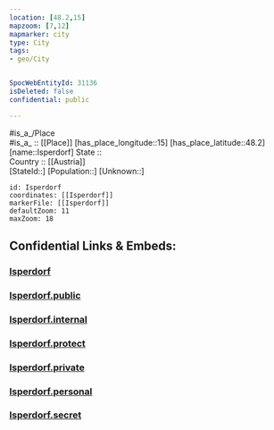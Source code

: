 ```yaml
---
location: [48.2,15] 
mapzoom: [7,12] 
mapmarker: city 
type: City
tags:
- geo/City


SpocWebEntityId: 31136
isDeleted: false
confidential: public

---
```

#is_a_/Place  
#is_a_ :: [[Place]] 
[has_place_longitude::15] 
[has_place_latitude::48.2] 
[name::Isperdorf] 
State ::  
Country :: [[Austria]]  
[StateId::] 
[Population::] 
[Unknown::] 


```leaflet
id: Isperdorf
coordinates: [[Isperdorf]] 
markerFile: [[Isperdorf]] 
defaultZoom: 11 
maxZoom: 18
```


## Confidential Links & Embeds: 

### [Isperdorf](/_Standards/Earth/Continent/Europe/Europe~Central/Austria/Austrias_States/Niederösterreich/City/Isperdorf.md) 

### [Isperdorf.public](/_public/Earth/Continent/Europe/Europe~Central/Austria/Austrias_States/Niederösterreich/City/Isperdorf.public.md) 

### [Isperdorf.internal](/_internal/Earth/Continent/Europe/Europe~Central/Austria/Austrias_States/Niederösterreich/City/Isperdorf.internal.md) 

### [Isperdorf.protect](/_protect/Earth/Continent/Europe/Europe~Central/Austria/Austrias_States/Niederösterreich/City/Isperdorf.protect.md) 

### [Isperdorf.private](/_private/Earth/Continent/Europe/Europe~Central/Austria/Austrias_States/Niederösterreich/City/Isperdorf.private.md) 

### [Isperdorf.personal](/_personal/Earth/Continent/Europe/Europe~Central/Austria/Austrias_States/Niederösterreich/City/Isperdorf.personal.md) 

### [Isperdorf.secret](/_secret/Earth/Continent/Europe/Europe~Central/Austria/Austrias_States/Niederösterreich/City/Isperdorf.secret.md)

